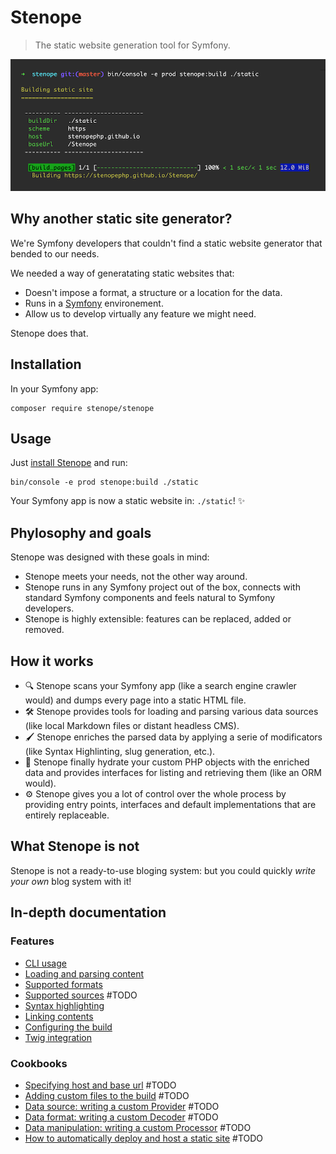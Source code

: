 # Stenope

> The static website generation tool for Symfony.

![CLI](cli.png)

## Why another static site generator?

We're Symfony developers that couldn't find a static website generator that bended to our needs.

We needed a way of generatating static websites that:

- Doesn't impose a format, a structure or a location for the data.
- Runs in a [Symfony](symfony.com) environement.
- Allow us to develop virtually any feature we might need.

Stenope does that.

## Installation

In your Symfony app:

    composer require stenope/stenope

## Usage

Just [install Stenope](#installation) and run:

    bin/console -e prod stenope:build ./static

Your Symfony app is now a static website in: `./static`! ✨

## Phylosophy and goals

Stenope was designed with these goals in mind:

- Stenope meets your needs, not the other way around.
- Stenope runs in any Symfony project out of the box, connects with standard Symfony components and feels natural to Symfony developers.
- Stenope is highly extensible: features can be replaced, added or removed.

## How it works

- 🔍 Stenope scans your Symfony app (like a search engine crawler would) and dumps every page into a static HTML file.
- 🛠 Stenope provides tools for loading and parsing various data sources (like local Markdown files or distant headless CMS).
- 🖌 Stenope enriches the parsed data by applying a serie of modificators (like Syntax Highlinting, slug generation, etc.).
- 🧲 Stenope finally hydrate your custom PHP objects with the enriched data and provides interfaces for listing and retrieving them (like an ORM would).
- ⚙️ Stenope gives you a lot of control over the whole process by providing entry points, interfaces and default implementations that are entirely replaceable.

## What Stenope is not

Stenope is not a ready-to-use bloging system: but you could quickly _write your own_ blog system with it!

## In-depth documentation

### Features

- [CLI usage](doc/cli.md)
- [Loading and parsing content](doc/loading-content.md)
- [Supported formats](doc/supported-formats.md)
- [Supported sources](doc/supported-sources.md) #TODO
- [Syntax highlighting](doc/syntax-highlighting.md)
- [Linking contents](doc/link-contents.md)
- [Configuring the build](doc/build-configuration.md)
- [Twig integration](doc/twig.md)

### Cookbooks

- [Specifying host and base url]() #TODO
- [Adding custom files to the build]() #TODO
- [Data source: writing a custom Provider]() #TODO
- [Data format: writing a custom Decoder]() #TODO
- [Data manipulation: writing a custom Processor]() #TODO
- [How to automatically deploy and host a static site]() #TODO
